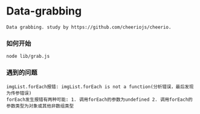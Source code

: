 # Data-grabbing
    Data grabbing. study by https://github.com/cheeriojs/cheerio.

### 如何开始
    node lib/grab.js    

### 遇到的问题
    imgList.forEach报错: imgList.forEach is not a function(分析错误，最后发现为传参错误)
    forEach发生报错有两种可能: 1. 调用forEach的参数为undefined 2. 调用forEach的参数类型为对象或其他非数组类型